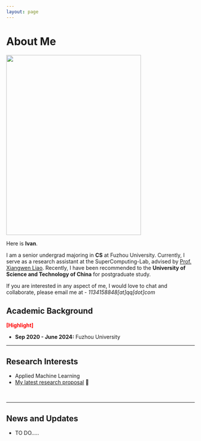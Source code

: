 ```yaml
---
layout: page
---
```


# About Me

<img src="https://euphoria-ustc.github.io/Ivan.jpg" class="floatpic" width="360" height="480">

Here is **Ivan**.

I am a senior undergrad majoring in **CS** at Fuzhou University. Currently, I serve as a research assistant at the SuperComputing-Lab, advised by [Prof. Xiangwen Liao](https://ccds.fzu.edu.cn/info/1206/7017.htm). Recently, I have been recommended to the **University of Science and Technology of China** for postgraduate study.

If you are interested in any aspect of me, I would love to chat and collaborate, please email me at - *1134158848[at]qq[dot]com*

## Academic Background

**<font color='red'>[Highlight]</font>**

- **Sep 2020 - June 2024:** Fuzhou University <br>

---

## Research Interests

- Applied Machine Learning
- [My latest research proposal](https://caihanlin.com/file/proposal-2023.pdf) 🔗

<br>

---

## News and Updates

* TO DO.....

<br>

